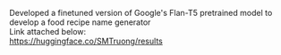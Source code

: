 Developed a finetuned version of Google's Flan-T5 pretrained model to develop a food recipe name generator<br>
Link attached below:<br>
https://huggingface.co/SMTruong/results
